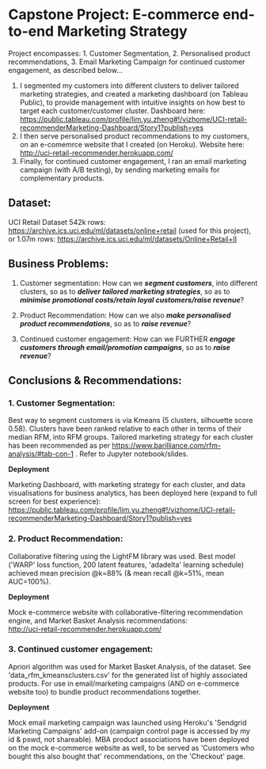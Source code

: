 # Capstone Project: E-commerce end-to-end Marketing Strategy
Project encompasses: 1. Customer Segmentation, 2. Personalised product recommendations, 3. Email Marketing Campaign for continued customer engagement, as described below...

1. I segmented my customers into different clusters to deliver tailored marketing strategies, and created a marketing dashboard (on Tableau Public), to provide management with intuitive insights on how best to target each customer/customer cluster. 
Dashboard here: https://public.tableau.com/profile/lim.yu.zheng#!/vizhome/UCI-retail-recommenderMarketing-Dashboard/Story1?publish=yes
2. I then serve personalised product recommendations to my customers, on an e-comemrce website that I created (on Heroku).
Website here: http://uci-retail-recommender.herokuapp.com/
3. Finally, for continued customer engagement, I ran an email marketing campaign (with A/B testing), by sending marketing emails for complementary products. 

## Dataset:
UCI Retail Dataset
542k rows: https://archive.ics.uci.edu/ml/datasets/online+retail (used for this project), or 
1.07m rows: https://archive.ics.uci.edu/ml/datasets/Online+Retail+II

## Business Problems:
1. Customer segmentation: 
How can we _**segment customers**_, into different clusters, so as to _**deliver tailored marketing strategies**_, so as to _**minimise promotional costs/retain loyal customers/raise revenue**_?

2. Product Recommendation: 
How can we also _**make personalised product recommendations**_, so as to _**raise revenue**_?

3. Continued customer engagement: 
How can we FURTHER _**engage customers through email/promotion campaigns**_, so as to _**raise revenue**_?

## Conclusions & Recommendations:
### 1. Customer Segmentation:
Best way to segment customers is via Kmeans (5 clusters, silhouette score 0.58). Clusters have been ranked relative to each other in terms of their median RFM, into RFM groups. Tailored marketing strategy for each cluster has been recommended as per https://www.barilliance.com/rfm-analysis/#tab-con-1 . Refer to Jupyter notebook/slides.

**Deployment**

Marketing Dashboard, with marketing strategy for each cluster, and data visualisations for business analytics, has been deployed here (expand to full screen for best experience): https://public.tableau.com/profile/lim.yu.zheng#!/vizhome/UCI-retail-recommenderMarketing-Dashboard/Story1?publish=yes

### 2. Product Recommendation:
Collaborative filtering using the LightFM library was used. Best model ('WARP' loss function, 200 latent features, 'adadelta' learning schedule) achieved mean precision @k=88% (& mean recall @k=51%, mean AUC=100%). 

**Deployment**

Mock e-commerce website with collaborative-filtering recommendation engine, and Market Basket Analysis recommendations:  
http://uci-retail-recommender.herokuapp.com/

### 3. Continued customer engagement:
Apriori algorithm was used for Market Basket Analysis, of the dataset. See 'data_rfm_kmeansclusters.csv' for the generated list of highly associated products. For use in email/marketing campaigns (AND on e-commerce website too) to bundle product recommendations together.

**Deployment**

Mock email marketing campaign was launched using Heroku's 'Sendgrid Marketing Campaigns' add-on (campaign control page is accessed by my id & pswd, not shareable).
MBA product associations have been deployed on the mock e-commerce website as well, to be served as 'Customers who bought this also bought that' recommendations, on the 'Checkout' page.

